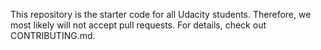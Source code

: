 This repository is the starter code for all Udacity students. Therefore, we most likely will not accept pull requests. For details, check out CONTRIBUTING.md.